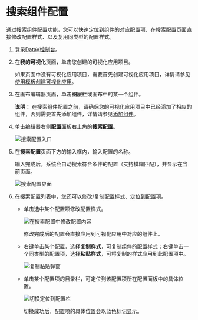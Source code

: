 # 搜索组件配置

通过搜索组件配置功能，您可以快速定位到组件的对应配置项、在搜索配置页面直接修改配置样式、以及复用同类型的配置样式。

1.  登录[DataV控制台](https://datav.alibabacloud.com/)。

2.  在**我的可视化**页面，单击您创建的可视化应用项目。

    如果页面中没有可视化应用项目，需要首先创建可视化应用项目，详情请参见[使用模板创建可视化应用](/intl.zh-CN/管理可视化应用/创建可视化应用.md)。

3.  在画布编辑器页面，单击**图层**栏或画布中的某一个组件。

    **说明：** 在搜索组件配置之前，请确保您的可视化应用项目中已经添加了相应的组件，否则需要首先添加组件，详情请参见[添加组件](/intl.zh-CN/管理组件/添加组件.md)。

4.  单击编辑器右侧**配置**面板右上角的**搜索配置**。

    ![搜索配置入口](https://static-aliyun-doc.oss-accelerate.aliyuncs.com/assets/img/zh-CN/4515178061/p53759.png)

5.  在**搜索配置**页面下方的输入框内，输入配置的名称。

    输入完成后，系统会自动搜索符合条件的配置（支持模糊匹配），并显示在当前页面。

    ![搜索配置界面](https://static-aliyun-doc.oss-accelerate.aliyuncs.com/assets/img/zh-CN/4515178061/p53760.png)

6.  在搜索配置列表中，您还可以修改/复制配置样式、定位到配置项。

    -   单击选中某个配置项修改配置样式。

        ![在搜索配置中修改配置内容](https://static-aliyun-doc.oss-accelerate.aliyuncs.com/assets/img/zh-CN/4515178061/p53773.gif)

        修改完成后的配置会直接应用到可视化应用中对应的组件上。

    -   右键单击某个配置，选择**复制样式**，可复制组件的配置样式；右键单击一个同类型的配置项，选择**粘贴样式**，可将复制的样式应用到此配置项中。

        ![复制黏贴弹窗](https://static-aliyun-doc.oss-accelerate.aliyuncs.com/assets/img/zh-CN/4515178061/p53764.png)

    -   单击某个配置项的目录栏，可定位到该配置项所在配置面板中的具体位置。

        ![切换定位到配置栏](https://static-aliyun-doc.oss-accelerate.aliyuncs.com/assets/img/zh-CN/5515178061/p53771.gif)

        切换成功后，配置项的具体位置会以蓝色标记显示。


